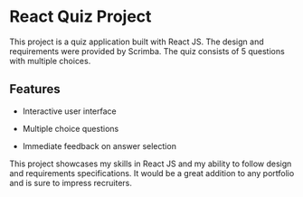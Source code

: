 # React Quiz Project

This project is a quiz application built with React JS. The design and requirements were provided by Scrimba. The quiz consists of 5 questions with multiple choices.

## Features

- Interactive user interface

* Multiple choice questions

- Immediate feedback on answer selection

This project showcases my skills in React JS and my ability to follow design and requirements specifications. It would be a great addition to any portfolio and is sure to impress recruiters.
